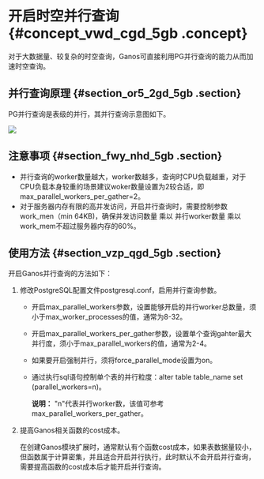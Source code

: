 # 开启时空并行查询 {#concept_vwd_cgd_5gb .concept}

对于大数据量、较复杂的时空查询，Ganos可直接利用PG并行查询的能力从而加速时空查询。

## 并行查询原理 {#section_or5_2gd_5gb .section}

PG并行查询是表级的并行，其并行查询示意图如下。

![](http://static-aliyun-doc.oss-cn-hangzhou.aliyuncs.com/assets/img/124712/156620863638834_zh-CN.png)

## 注意事项 {#section_fwy_nhd_5gb .section}

-   并行查询的worker数量越大，worker数越多，查询时CPU负载越重，对于CPU负载本身较重的场景建议woker数量设置为2较合适，即max\_parallel\_workers\_per\_gather=2。
-   对于服务器内存有限的高并发访问，开启并行查询时，需要控制参数work\_men（min 64KB\)，确保并发访问数量 乘以 并行worker数量 乘以 work\_mem不超过服务器内存的60%。

## 使用方法 {#section_vzp_qgd_5gb .section}

开启Ganos并行查询的方法如下：

1.  修改PostgreSQL配置文件postgresql.conf，启用并行查询参数。
    -   开启max\_parallel\_workers参数，设置能够开启的并行worker总数量，须小于max\_worker\_processes的值，通常为8-32。
    -   开启max\_parallel\_workers\_per\_gather参数，设置单个查询gahter最大并行度，须小于max\_parallel\_workers的值，通常为2-4。
    -   如果要开启强制并行，须将force\_parallel\_mode设置为on。
    -   通过执行sql语句控制单个表的并行粒度：alter table table\_name set \(parallel\_workers=n\)。

        **说明：** "n"代表并行worker数，该值可参考max\_parallel\_workers\_per\_gather。

2.  提高Ganos相关函数的cost成本。

    在创建Ganos模块扩展时，通常默认有个函数cost成本，如果表数据量较小，但函数属于计算密集，并且适合开启并行执行，此时默认不会开启并行查询，需要提高函数的cost成本后才能开启并行查询。


